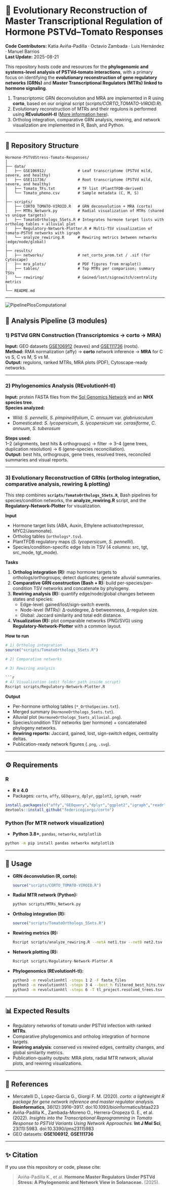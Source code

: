 # 🌱 Evolutionary Reconstruction of Master Transcriptional Regulation of Hormone PSTVd–Tomato Responses

**Code Contributors:** Katia Aviña-Padilla · Octavio Zambada · Luis Hernández · Manuel Barrios  
**Last Update:** 2025-08-21  

This repository hosts code and resources for the **phylogenomic and systems-level analysis of PSTVd–tomato interactions**, with a primary focus on identifying the **evolutionary reconstruction of gene regulatory networks (GRNs)** and **Master Transcriptional Regulators (MTRs) linked to hormone signaling**.  

1. Transcriptomic GRN deconvolution and MRA are implemented in R using **corto**, based on our original script (*scripts/CORTO_TOMATO-VIROID.R*).  
2. Evolutionary reconstruction of MTRs and their regulons is performed using **REvolutionH-tl** ([More information here](https://pypi.org/project/revolutionhtl/)).  
3. Ortholog integration, comparative GRN analysis, rewiring, and network visualization are implemented in R, Bash, and Python.  

---

## 📂 Repository Structure

```
Hormone-PSTVdStress-Tomato-Responses/
│
├── data/
│   ├── GSE106912/              # Leaf transcriptome (PSTVd mild, severe, and healthy)
│   ├── GSE111736/              # Root transcriptome (PSTVd mild, severe, and healthy)
│   ├── Tomato_TFs.txt          # TF list (PlantTFDB-derived)
│   └── Tomato_pheno.csv        # Sample metadata (C, M, S)
│
├── scripts/
│   ├── CORTO_TOMATO-VIROID.R   # GRN deconvolution + MRA (corto)
│   ├── MTRs_Network.py         # Radial visualization of MTRs (shared vs unique targets)
│   ├── TomatoOrthologs_5Sets.R # Integrates hormone target lists with ortholog tables + alluvial plot
│   ├── Regulatory-Network-Plotter.R # Multi-TSV visualization of tomato-PSTVd networks with igraph
│   └── analyze_rewiring.R      # Rewiring metrics between networks (edge/node/global)
│
├── results/
│   ├── networks/               # net_corto_prom.txt / .sif (for Cytoscape)
│   ├── mra_plots/              # PDF figures from mraplot()
│   ├── tables/                 # Top MTRs per comparison; summary TSVs
│   └── rewiring/               # Gained/lost/signswitch/centrality metrics
│
└── README.md
```

---
![PipelinePlosComputational](https://github.com/user-attachments/assets/5587dd45-9fd5-4c3d-8ba6-b3304d9d304f)


## 🔬 Analysis Pipeline (3 modules)

### 1) **PSTVd GRN Construction (Transcriptomics → corto → MRA)**  
**Input:** GEO datasets [GSE106912](https://www.ncbi.nlm.nih.gov/geo/query/acc.cgi?acc=GSE106912) (leaves) and [GSE111736](https://www.ncbi.nlm.nih.gov/geo/query/acc.cgi?acc=GSE111736) (roots).  
**Method:** RMA normalization (affy) → **corto** network inference → **MRA** for C vs S, C vs M, S vs M.  
**Output:** regulons, ranked MTRs, MRA plots (PDF), Cytoscape-ready networks.  

---

### 2) **Phylogenomics Analysis (REvolutionH-tl)**  
**Input:** protein FASTA files from the [Sol Genomics Network](https://solgenomics.net/) and an **NHX species tree**.  
**Species analyzed:**  
- Wild: *S. pennellii*, *S. pimpinellifolium*, *C. annuum* var. *glabriusculum*  
- Domesticated: *S. lycopersicum*, *S. lycopersicum* var. *cerasiforme*, *C. annuum*, *S. tuberosum*  

**Steps used:**  
1–2 (alignments, best hits & orthogroups) → filter → 3–4 (gene trees, duplication resolution) → 6 (gene–species reconciliation).  
**Output:** best hits, orthogroups, gene trees, resolved trees, reconciled summaries and visual reports.  

---

### 3) **Evolutionary Reconstruction of GRNs (ortholog integration, comparative analysis, rewiring & plotting)**  
This step combines **`scripts/TomatoOrthologs_5Sets.R`**, Bash pipelines for species/condition networks, the **analyze_rewiring.R** script, and the **Regulatory-Network-Plotter** for visualization.

**Input**
- Hormone target lists (ABA, Auxin, Ethylene activator/repressor, MYC2/Jasmonate).  
- Ortholog tables (`orthologs*.tsv`).  
- PlantTFDB regulatory maps (*S. lycopersicum*, *S. pennellii*).  
- Species/condition-specific edge lists in TSV (4 columns: src, tgt, src_mode, tgt_mode).  

**Tasks**
1. **Ortholog integration (R):** map hormone targets to orthologs/orthogroups; detect duplicates; generate alluvial summaries.  
2. **Comparative GRN construction (Bash + R):** build per-species/per-condition TSV networks and concatenate by phylogeny.  
3. **Rewiring analysis (R):** quantify edge/node/global changes between states and species:  
   - Edge-level: gained/lost/sign-switch events.  
   - Node-level (MTRs): Δ-outdegree, Δ-betweenness, Δ-regulon size.  
   - Global: Jaccard similarity and total edit distance.  
4. **Visualization (R):** plot comparable networks (PNG/SVG) using **Regulatory-Network-Plotter** with a common layout.

**How to run**
```r
# 1) Ortholog integration
source("scripts/TomatoOrthologs_5Sets.R")
```

```bash
# 2) Comparative networks
```

```bash
# 3) Rewiring analysis 

```r
# 4) Visualization (edit folder_path inside script)
Rscript scripts/Regulatory-Network-Plotter.R
```

**Output**
- Per-hormone ortholog tables (`*_OrthoSpecies.txt`).  
- Merged summary (`HormoneOrthologs_5sets.txt`).  
- Alluvial plot (`HormoneOrthologs_5sets_alluvial.png`).  
- Species/condition TSV networks (per hormone) + concatenated phylogeny networks.  
- **Rewiring reports:** Jaccard, gained, lost, sign-switch edges, centrality deltas.  
- Publication-ready network figures (`.png`, `.svg`).  

---

## ⚙️ Requirements

### R
- **R ≥ 4.0**  
- Packages: `corto`, `affy`, `GEOquery`, `dplyr`, `ggplot2`, `igraph`, `readr`  
```r
install.packages(c("affy","GEOquery","dplyr","ggplot2","igraph","readr"))
devtools::install_github("federicogiorgi/corto")
```

### Python (for MTR network visualization)
- **Python 3.8+**, `pandas`, `networkx`, `matplotlib`  
```bash
python -m pip install pandas networkx matplotlib
```

---

## 🚀 Usage

- **GRN deconvolution (R, corto):**  
  ```r
  source("scripts/CORTO_TOMATO-VIROID.R")
  ```  

- **Radial MTR network (Python):**  
  ```bash
  python scripts/MTRs_Network.py
  ```  

- **Ortholog integration (R):**  
  ```r
  source("scripts/TomatoOrthologs_5Sets.R")
  ```  

- **Rewiring metrics (R):**  
  ```bash
  Rscript scripts/analyze_rewiring.R --netA net1.tsv --netB net2.tsv --out results/rewiring/comparison
  ```  

- **Network plotting (R):**  
  ```r
  Rscript scripts/Regulatory-Network-Plotter.R
  ```  

- **Phylogenomics (REvolutionH-tl):**  
  ```bash
  python3 -m revolutionhtl -steps 1 2 -F fasta_files
  python3 -m revolutionhtl -steps 3 4 --best_h filtered_best_hits.tsv -D tl_project.distances.tsv
  python3 -m revolutionhtl -steps 6 -T tl_project.resolved_trees.tsv -S species_tree.nhx
  ```

---

## 📊 Expected Results
- Regulatory networks of tomato under PSTVd infection with ranked **MTRs**.  
- Comparative phylogenomics and ortholog integration of hormone targets.  
- **Rewiring analysis**: conserved vs rewired edges, centrality changes, and global similarity metrics.  
- Publication-quality outputs: MRA plots, radial MTR network, alluvial plots, and rewiring visualizations.  

---

## 📖 References
- Mercatelli D., Lopez-Garcia G., Giorgi F. M. (2020). *corto: a lightweight R package for gene network inference and master regulator analysis.* **Bioinformatics**, 36(12):3916–3917. doi:10.1093/bioinformatics/btaa223  
- Aviña-Padilla K., Zambada-Moreno O., Herrera-Oropeza G. E., et al. (2022). *Insights into the Transcriptional Reprogramming in Tomato Response to PSTVd Variants Using Network Approaches.* **Int J Mol Sci**, 23(11):5983. doi:10.3390/ijms23115983  
- GEO datasets: **GSE106912**, **GSE111736**  

---

## ✨ Citation
If you use this repository or code, please cite:  
> Aviña-Padilla K., et al. **Hormone Master Regulators Under PSTVd Stress: A Phylogenomic and Network View in Solanaceae.** (2025).  
